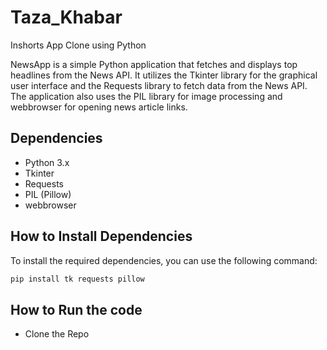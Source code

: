 # Taza_Khabar
Inshorts App Clone using Python

NewsApp is a simple Python application that fetches and displays top headlines from the News API. It utilizes the Tkinter library for the graphical user interface and the Requests library to fetch data from the News API. The application also uses the PIL library for image processing and webbrowser for opening news article links.

## Dependencies
- Python 3.x
- Tkinter
- Requests
- PIL (Pillow)
- webbrowser

## How to Install Dependencies
To install the required dependencies, you can use the following command:

```bash
pip install tk requests pillow
```
## How to Run the code
- Clone the Repo
  ```bash
  
  ```
